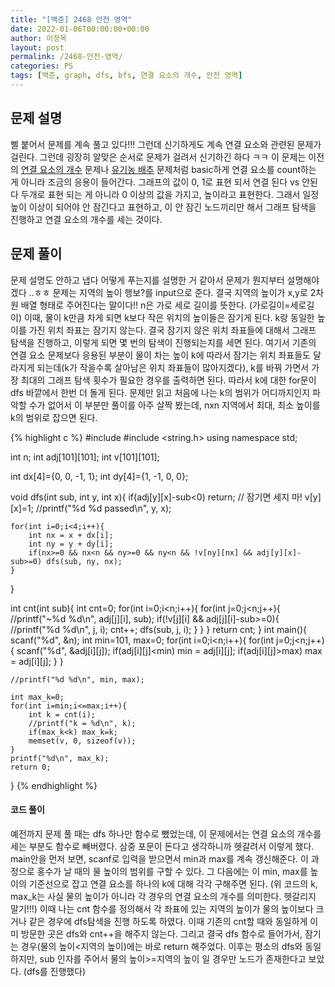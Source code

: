 ```yaml
---
title: "[백준] 2468 안전 영역"
date: 2022-01-06T00:00:00+00:00
author: 이정목
layout: post
permalink: /2468-안전-영역/
categories: PS
tags: [백준, graph, dfs, bfs, 연결 요소의 개수, 안전 영역]
---
```



## 문제 설명
삘 붙어서 문제를 계속 풀고 있다!!! 그런데 신기하게도 계속 연결 요소와 관련된 문제가 걸린다. 그런데 굉장히 알맞은 순서로 문제가 걸려서 신기하긴 하다 ㅋㅋ 이 문제는 이전의 [연결 요소의 개수](https://www.acmicpc.net/problem/11724) 문제나 [유기농 배추](https://www.acmicpc.net/problem/1012) 문제처럼 basic하게 연결 요소를 count하는 게 아니라 조금의 응용이 들어간다. 그래프의 값이 0, 1로 표현 되서 연결 된다 vs 안된다 두개로 표현 되는 게 아니라 0 이상의 값을 가지고, 높이라고 표현한다. 그래서 일정 높이 이상이 되어야 안 잠긴다고 표현하고, 이 안 잠긴 노드끼리만 해서 그래프 탐색을 진행하고 연결 요소의 개수를 세는 것이다. 

## 문제 풀이
문제 설명도 안하고 냅다 어떻게 푸는지를 설명한 거 같아서 문제가 뭔지부터 설명해야겠다 ..ㅎㅎ 문제는 지역의 높이 행보?를 input으로 준다. 결국 지역의 높이가 x,y로 2차원 배열 형태로 주어진다는 말이다!! n은 가로 세로 길이를 뜻한다. (가로길이=세로길이) 이때, 물이 k만큼 차게 되면 k보다 작은 위치의 높이들은 잠기게 된다. k랑 동일한 높이를 가진 위치 좌표는 잠기지 않는다. 결국 잠기지 않은 위치 좌표들에 대해서 그래프 탐색을 진행하고, 이렇게 되면 몇 번의 탐색이 진행되는지를 세면 된다. 여기서 기존의 연결 요소 문제보다 응용된 부분이 물이 차는 높이 k에 따라서 잠기는 위치 좌표들도 달라지게 되는데(k가 작을수록 살아남은 위치 좌표들이 많아지겠다), k를 바꿔 가면서 가장 최대의 그래프 탐색 횟수가 필요한 경우를 출력하면 된다. 따라서 k에 대한 for문이 dfs 바깥에서 한번 더 돌게 된다. 문제만 읽고 처음에 나는 k의 범위가 어디까지인지 파악할 수가 없어서 이 부분만 풀이를 아주 살짝 봤는데, nxn 지역에서 최대, 최소 높이를 k의 범위로 잡으면 된다.

{% highlight c %}
#include <cstdio>
#include <string.h>
using namespace std;

int n;
int adj[101][101];
int v[101][101];

int dx[4]={0, 0, -1, 1};
int dy[4]={1, -1, 0, 0};

void dfs(int sub, int y, int x){
    if(adj[y][x]-sub<0) return; // 잠기면 세지 마!
    v[y][x]=1;
    //printf("%d %d passed\n", y, x);

    for(int i=0;i<4;i++){
        int nx = x + dx[i];
        int ny = y + dy[i];
        if(nx>=0 && nx<n && ny>=0 && ny<n && !v[ny][nx] && adj[y][x]-sub>=0) dfs(sub, ny, nx);
    }   
}

int cnt(int sub){
    int cnt=0;
    for(int i=0;i<n;i++){
        for(int j=0;j<n;j++){
            //printf("~%d %d\n", adj[j][i], sub);
            if(!v[j][i] && adj[j][i]-sub>=0){
                //printf("%d %d\n", j, i);
                cnt++;
                dfs(sub, j, i);
            }
        }
    }
    return cnt;
}
int main(){
    scanf("%d", &n);
    int min=101, max=0;
    for(int i=0;i<n;i++){
        for(int j=0;j<n;j++){
            scanf("%d", &adj[i][j]);
            if(adj[i][j]<min) min = adj[i][j];
            if(adj[i][j]>max) max = adj[i][j];
        }
    }

    //printf("%d %d\n", min, max);

    int max_k=0;
    for(int i=min;i<=max;i++){
        int k = cnt(i);
        //printf("k = %d\n", k);
        if(max_k<k) max_k=k;
        memset(v, 0, sizeof(v));
    }
    printf("%d\n", max_k);
    return 0;


}
{% endhighlight %}

#### 코드 풀이
예전까지 문제 풀 때는 dfs 하나만 함수로 뺐었는데, 이 문제에서는 연결 요소의 개수를 세는 부분도 함수로 빼버렸다. 삼중 포문이 돈다고 생각하니까 헷갈려서 이렇게 했다. main안을 먼저 보면, scanf로 입력을 받으면서 min과 max를 계속 갱신해준다. 이 과정으로 홍수가 날 때의 물 높이의 범위를 구할 수 있다. 그 다음에는 이 min, max를 높이의 기준선으로 잡고 연결 요소를 하나의 k에 대해 각각 구해주면 된다. (위 코드의 k, max_k는 사실 물의 높이가 아니라 각 경우의 연결 요소의 개수를 의미한다. 헷갈리지 말기!!!) 이때 나는 cnt 함수를 정의해서 각 좌표에 있는 지역의 높이가 물의 높이보다 크거나 같은 경우에 dfs탐색을 진행 하도록 하였다. 이때 기존의 cnt할 때와 동일하게 이미 방문한 곳은 dfs와 cnt++을 해주지 않는다. 그리고 결국 dfs 함수로 들어가서, 잠기는 경우(물의 높이<지역의 높이)에는 바로 return 해주었다. 이후는 평소의 dfs와 동일하지만, sub 인자를 주어서 물의 높이>=지역의 높이 일 경우만 노드가 존재한다고 보았다. (dfs를 진행했다)
